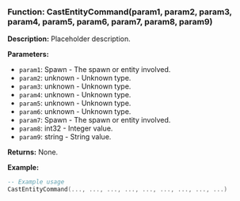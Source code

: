 ### Function: CastEntityCommand(param1, param2, param3, param4, param5, param6, param7, param8, param9)

**Description:**
Placeholder description.

**Parameters:**
- `param1`: Spawn - The spawn or entity involved.
- `param2`: unknown - Unknown type.
- `param3`: unknown - Unknown type.
- `param4`: unknown - Unknown type.
- `param5`: unknown - Unknown type.
- `param6`: unknown - Unknown type.
- `param7`: Spawn - The spawn or entity involved.
- `param8`: int32 - Integer value.
- `param9`: string - String value.

**Returns:** None.

**Example:**

```lua
-- Example usage
CastEntityCommand(..., ..., ..., ..., ..., ..., ..., ..., ...)
```
